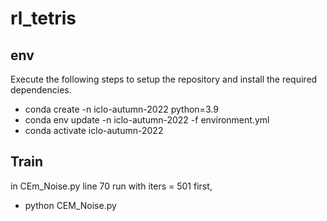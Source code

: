 # rl_tetris

## env
Execute the following steps to setup the repository and install the required dependencies.
+ conda create -n iclo-autumn-2022 python=3.9
+ conda env update -n iclo-autumn-2022 -f environment.yml
+ conda activate iclo-autumn-2022

## Train
in CEm_Noise.py line 70 run with iters = 501 first, 

+ python CEM_Noise.py



